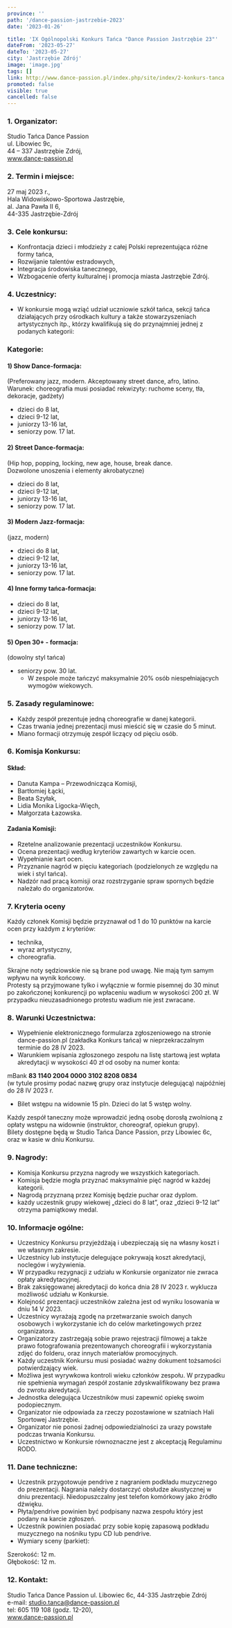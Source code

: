 ```yaml
---
province: ''
path: '/dance-passion-jastrzebie-2023'
date: '2023-01-26'

title: 'IX Ogólnopolski Konkurs Tańca "Dance Passion Jastrzębie 23"'
dateFrom: '2023-05-27'
dateTo: '2023-05-27'
city: 'Jastrzębie Zdrój'
image: 'image.jpg'
tags: []
link: http://www.dance-passion.pl/index.php/site/index/2-konkurs-tanca.html
promoted: false
visible: true
cancelled: false
---
```

### 1. Organizator:
Studio Tańca Dance Passion \
ul. Libowiec 9c, \
44 – 337 Jastrzębie Zdrój, \
www.dance-passion.pl
### 2. Termin i miejsce:
   27 maj 2023 r., \
   Hala Widowiskowo-Sportowa Jastrzębie, \
   al. Jana Pawła II 6, \
   44-335 Jastrzębie-Zdrój
### 3. Cele konkursu:
- Konfrontacja dzieci i młodzieży z całej Polski reprezentująca różne formy tańca,
- Rozwijanie talentów estradowych,
- Integracja środowiska tanecznego,
- Wzbogacenie oferty kulturalnej i promocja miasta Jastrzębie Zdrój.
### 4. Uczestnicy:
- W konkursie mogą wziąć udział uczniowie szkół tańca, sekcji tańca działających przy ośrodkach kultury a także stowarzyszeniach artystycznych itp., którzy kwalifikują się do przynajmniej jednej z podanych kategorii:

### Kategorie:
#### 1) Show Dance-formacja:
   (Preferowany jazz, modern. Akceptowany street dance, afro, latino. \
   Warunek: choreografia musi posiadać rekwizyty: ruchome sceny, tła, dekoracje, gadżety)

- dzieci do 8 lat,
- dzieci 9-12 lat,
- juniorzy 13-16 lat,
- seniorzy pow. 17 lat.

#### 2) Street Dance-formacja:
   (Hip hop, popping, locking, new age, house, break dance. \
   Dozwolone unoszenia i elementy akrobatyczne)
- dzieci do 8 lat,
- dzieci 9-12 lat,
- juniorzy 13-16 lat,
- seniorzy pow. 17 lat.

#### 3) Modern Jazz-formacja:
   (jazz, modern)
- dzieci do 8 lat,
- dzieci 9-12 lat,
- juniorzy 13-16 lat,
- seniorzy pow. 17 lat.

#### 4) Inne formy tańca-formacja:
- dzieci do 8 lat,
- dzieci 9-12 lat,
- juniorzy 13-16 lat,
- seniorzy pow. 17 lat.

#### 5) Open 30+ - formacja:
   (dowolny styl tańca)
- seniorzy pow. 30 lat.
  - W zespole może tańczyć maksymalnie 20% osób niespełniających wymogów wiekowych.
### 5. Zasady regulaminowe:
- Każdy zespół prezentuje jedną choreografie w danej kategorii.
- Czas trwania jednej prezentacji musi mieścić się w czasie do 5 minut.
- Miano formacji otrzymuję zespół liczący od pięciu osób.

### 6. Komisja Konkursu:
#### Skład:
- Danuta Kampa – Przewodnicząca Komisji,
- Bartłomiej Łącki,
- Beata Szyłak,
- Lidia Monika Ligocka-Więch,
- Małgorzata Łazowska.

#### Zadania Komisji:
- Rzetelne analizowanie prezentacji uczestników Konkursu.
- Ocena prezentacji według kryteriów zawartych w karcie ocen.
- Wypełnianie kart ocen.
- Przyznanie nagród w pięciu kategoriach (podzielonych ze względu na wiek i styl tańca).
- Nadzór nad pracą komisji oraz rozstrzyganie spraw spornych będzie należało do organizatorów.

### 7. Kryteria oceny
Każdy członek Komisji będzie przyznawał od 1 do 10 punktów na karcie ocen przy każdym z kryteriów:
- technika,
- wyraz artystyczny,
- choreografia.

Skrajne noty sędziowskie nie są brane pod uwagę. Nie mają tym samym wpływu na wynik końcowy. \
Protesty są przyjmowane tylko i wyłącznie w formie pisemnej do 30 minut po zakończonej konkurencji po wpłaceniu wadium w wysokości 200 zł. W przypadku nieuzasadnionego protestu wadium nie jest zwracane.
### 8. Warunki Uczestnictwa:
- Wypełnienie elektronicznego formularza zgłoszeniowego na stronie dance-passion.pl (zakładka Konkurs tańca) w nieprzekraczalnym terminie do 28 IV 2023.
- Warunkiem wpisania zgłoszonego zespołu na listę startową jest wpłata akredytacji w wysokości 40 zł od osoby na numer konta: 

mBank **83 1140 2004 0000 3102 8208 0834** \
(w tytule prosimy podać nazwę grupy oraz instytucje delegującą) najpóźniej do 28 IV 2023 r.
- Bilet wstępu na widownie 15 pln. Dzieci do lat 5 wstęp wolny.

Każdy zespół taneczny może wprowadzić jedną osobę dorosłą zwolnioną z opłaty wstępu na widownie (instruktor, choreograf, opiekun grupy). \
Bilety dostępne będą w Studio Tańca Dance Passion, przy Libowiec 6c, oraz w kasie w dniu Konkursu.
### 9. Nagrody:
- Komisja Konkursu przyzna nagrody we wszystkich kategoriach.
- Komisja będzie mogła przyznać maksymalnie pięć nagród w każdej kategorii.
- Nagrodą przyznaną przez Komisję będzie puchar oraz dyplom.
- każdy uczestnik grupy wiekowej „dzieci do 8 lat”, oraz „dzieci 9-12 lat” otrzyma pamiątkowy medal.
### 10. Informacje ogólne:
- Uczestnicy Konkursu przyjeżdżają i ubezpieczają się na własny koszt i we własnym zakresie.
- Uczestnicy lub instytucje delegujące pokrywają koszt akredytacji, noclegów i wyżywienia.
- W przypadku rezygnacji z udziału w Konkursie organizator nie zwraca opłaty akredytacyjnej.
- Brak zaksięgowanej akredytacji do końca dnia 28 IV 2023 r. wyklucza możliwość udziału
    w Konkursie.
- Kolejność prezentacji uczestników zależna jest od wyniku losowania w dniu 14 V 2023.
- Uczestnicy wyrażają zgodę na przetwarzanie swoich danych osobowych i wykorzystanie ich do celów marketingowych przez organizatora.
- Organizatorzy zastrzegają sobie prawo rejestracji filmowej a także prawo fotografowania prezentowanych choreografii i wykorzystania zdjęć do folderu, oraz innych materiałów promocyjnych.
- Każdy uczestnik Konkursu musi posiadać ważny dokument tożsamości potwierdzający wiek.
- Możliwa jest wyrywkowa kontroli wieku członków zespołu. W przypadku nie spełnienia wymagań zespół zostanie zdyskwalifikowany bez prawa do zwrotu akredytacji.
- Jednostka delegująca Uczestników musi zapewnić opiekę swoim podopiecznym.
- Organizator nie odpowiada za rzeczy pozostawione w szatniach Hali Sportowej Jastrzębie.
- Organizator nie ponosi żadnej odpowiedzialności za urazy powstałe podczas trwania Konkursu.
- Uczestnictwo w Konkursie równoznaczne jest z akceptacją Regulaminu RODO.

### 11. Dane techniczne:
- Uczestnik przygotowuje pendrive z nagraniem podkładu muzycznego do prezentacji. Nagrania należy dostarczyć obsłudze akustycznej w dniu prezentacji. Niedopuszczalny jest telefon komórkowy jako źródło dźwięku.
- Płyta/pendrive powinien być podpisany nazwa zespołu który jest podany na karcie zgłoszeń.
- Uczestnik powinien posiadać przy sobie kopię zapasową podkładu muzycznego na nośniku typu CD lub pendrive.
- Wymiary sceny (parkiet):

Szerokość: 12 m. \
Głębokość: 12 m.
### 12. Kontakt:
Studio Tańca Dance Passion
ul. Libowiec 6c, 44-335 Jastrzębie Zdrój \
e-mail: studio.tanca@dance-passion.pl \
tel: 605 119 108 (godz. 12-20), \
www.dance-passion.pl 
